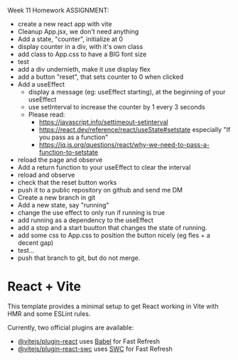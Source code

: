 Week 11 Homework
ASSIGNMENT:
* create a new react app with vite
* Cleanup App.jsx, we don't need anything
* Add a state, "counter", initialize at 0
* display counter in a div, with it's own class
* add class to App.css to have a BIG font size
* test
* add a div undernieth, make it use display flex
* add a button "reset", that sets counter to 0 when clicked
* Add a useEffect
  * display a message (eg: useEffect starting), at the beginning of your useEffect
  * use setInterval to increase the counter by 1 every 3 seconds
  * Please read:
    * https://javascript.info/settimeout-setinterval
    * https://react.dev/reference/react/useState#setstate especially "If you pass as a function"
    * https://iq.js.org/questions/react/why-we-need-to-pass-a-function-to-setstate
* reload the page and observe
* Add a return function to your useEffect to clear the interval
* reload and observe
* check that the reset button works
* push it to a public repository on github and send me DM
* Create a new branch in git
* Add a new state, say "running"
* change the use effect to only run if running is true
* add running as a dependency to the useEffect
* add a stop and a start buutton that changes the state of running.
* add some css to App.css to position the button nicely (eg fles + a decent gap)
* test...
* push that branch to git, but do not merge.

# React + Vite

This template provides a minimal setup to get React working in Vite with HMR and some ESLint rules.

Currently, two official plugins are available:

- [@vitejs/plugin-react](https://github.com/vitejs/vite-plugin-react/blob/main/packages/plugin-react/README.md) uses [Babel](https://babeljs.io/) for Fast Refresh
- [@vitejs/plugin-react-swc](https://github.com/vitejs/vite-plugin-react-swc) uses [SWC](https://swc.rs/) for Fast Refresh

